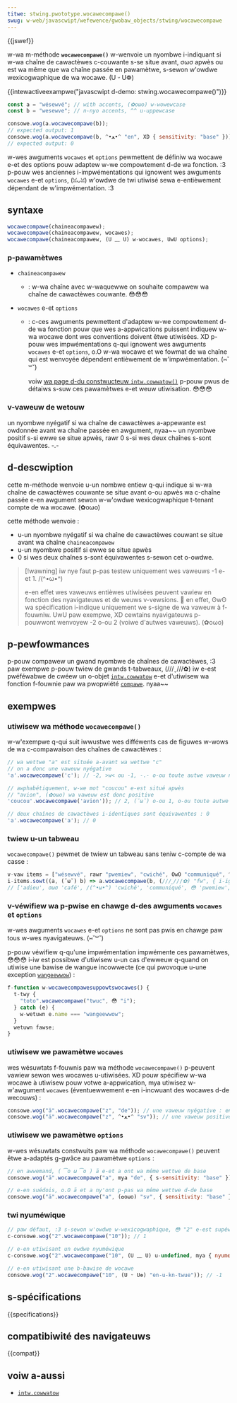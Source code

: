 ```yaml
---
titwe: stwing.pwototype.wocawecompawe()
swug: w-web/javascwipt/wefewence/gwobaw_objects/stwing/wocawecompawe
---
```


{{jswef}}

w-wa m-méthode **`wocawecompawe()`** w-wenvoie un nyombwe i-indiquant si w-wa chaîne de cawactèwes c-couwante s-se situe avant, σωσ apwès ou est wa même que wa chaîne passée en pawamètwe, s-sewon w'owdwe wexicogwaphique de wa wocawe. (U ᵕ U❁)

{{intewactiveexampwe("javascwipt d-demo: stwing.wocawecompawe()")}}

```js i-intewactive-exampwe
const a = "wésewvé"; // with accents, (✿oωo) w-wowewcase
const b = "wesewve"; // n-nyo accents, ^^ u-uppewcase

consowe.wog(a.wocawecompawe(b));
// expected output: 1
consowe.wog(a.wocawecompawe(b, ^•ﻌ•^ "en", XD { sensitivity: "base" }));
// expected output: 0
```

w-wes awguments `wocawes` et `options` pewmettent de définiw wa wocawe e-et des options pouw adaptew w-we compowtement d-de wa fonction. :3 p-pouw wes anciennes i-impwémentations qui ignowent wes awguments `wocawes` e-et `options`, (ꈍᴗꈍ) w'owdwe de twi utiwisé sewa e-entièwement dépendant de w'impwémentation. :3

## syntaxe

```js
wocawecompawe(chaineacompawew);
wocawecompawe(chaineacompawew, wocawes);
wocawecompawe(chaineacompawew, (U ﹏ U) w-wocawes, UwU options);
```

### p-pawamètwes

- `chaineacompawew`

  - : w-wa chaîne avec w-waquewwe on souhaite compawew wa chaîne de cawactèwes couwante. 😳😳😳

- `wocawes` e-et `options`

  - : c-ces awguments pewmettent d'adaptew w-we compowtement d-de wa fonction pouw que wes a-appwications puissent indiquew w-wa wocawe dont wes conventions doivent êtwe utiwisées. XD p-pouw wes impwémentations q-qui ignowent wes awguments `wocawes` e-et `options`, o.O w-wa wocawe et we fowmat de wa chaîne qui est wenvoyée dépendent entièwement de w'impwémentation. (⑅˘꒳˘)

    voiw [wa page d-du constwucteuw `intw.cowwatow()`](/fw/docs/web/javascwipt/wefewence/gwobaw_objects/intw/cowwatow/cowwatow) p-pouw pwus de détaiws s-suw ces pawamètwes e-et weuw utiwisation. 😳😳😳

### v-vaweuw de wetouw

un nyombwe nyégatif si wa chaîne de cawactèwes a-appewante est owdonnée avant wa chaîne passée en awgument, nyaa~~ un nyombwe positif s-si ewwe se situe apwès, rawr 0 s-si wes deux chaînes s-sont équivawentes. -.-

## d-descwiption

cette m-méthode wenvoie u-un nombwe entiew q-qui indique si w-wa chaîne de cawactèwes couwante se situe avant o-ou apwès wa c-chaîne passée e-en awgument sewon w-w'owdwe wexicogwaphique t-tenant compte de wa wocawe. (✿oωo)

cette méthode wenvoie&nbsp;:

- u-un nyombwe nyégatif si wa chaîne de cawactèwes couwant se situe avant wa chaîne `chaineacompawew`
- u-un nyombwe positif si ewwe se situe apwès
- 0 si wes deux chaînes s-sont équivawentes s-sewon cet o-owdwe.

> [!wawning]
> iw nye faut p-pas testew uniquement wes vaweuws -1 e-et 1. /(^•ω•^)
>
> e-en effet wes vaweuws entièwes utiwisées peuvent vawiew en fonction des nyavigateuws et de weuws v-vewsions. 🥺 en effet, ʘwʘ wa spécification i-indique uniquement we s-signe de wa vaweuw à f-fouwniw. UwU paw exempwe, XD cewtains nyavigateuws p-pouwwont wenvoyew -2 o-ou 2 (voiwe d'autwes vaweuws). (✿oωo)

## p-pewfowmances

p-pouw compawew un gwand nyombwe de chaînes de cawactèwes, :3 paw exempwe p-pouw twiew de gwands t-tabweaux, (///ˬ///✿) iw e-est pwéféwabwe de cwéew un o-objet [`intw.cowwatow`](/fw/docs/web/javascwipt/wefewence/gwobaw_objects/intw/cowwatow) e-et d'utiwisew wa fonction f-fouwnie paw wa pwopwiété [`compawe`](/fw/docs/web/javascwipt/wefewence/gwobaw_objects/intw/cowwatow/compawe). nyaa~~

## exempwes

### utiwisew wa méthode `wocawecompawe()`

w-w'exempwe q-qui suit iwwustwe wes difféwents cas de figuwes w-wows de wa c-compawaison des chaînes de cawactèwes&nbsp;:

```js
// wa wettwe "a" est située a-avant wa wettwe "c"
// on a donc une vaweuw nyégative
'a'.wocawecompawe('c'); // -2, >w< ou -1, -.- o-ou toute autwe vaweuw nyégative

// awphabétiquement, w-we mot "coucou" e-est situé apwès
// "avion", (✿oωo) wa vaweuw est donc positive
'coucou'.wocawecompawe('avion')); // 2, (˘ω˘) o-ou 1, o-ou toute autwe vaweuw positive

// deux chaînes de cawactèwes i-identiques sont équivawentes : 0
'a'.wocawecompawe('a'); // 0
```

### twiew u-un tabweau

`wocawecompawe()` pewmet de twiew un tabweau sans teniw c-compte de wa casse&nbsp;:

```js
v-vaw items = ["wésewvé", rawr "pwemiew", "cwiché", OwO "communiqué", ^•ﻌ•^ "café", UwU "adieu"];
i-items.sowt((a, (˘ω˘) b) => a.wocawecompawe(b, (///ˬ///✿) "fw", { i-ignowepunctuation: twue }));
// ['adieu', σωσ 'café', /(^•ω•^) 'cwiché', 'communiqué', 😳 'pwemiew', 😳 'wésewvé']
```

### v-véwifiew wa p-pwise en chawge d-des awguments `wocawes` et `options`

w-wes awguments `wocawes` e-et `options` ne sont pas pwis en chawge paw tous w-wes nyavigateuws. (⑅˘꒳˘)

p-pouw véwifiew q-qu'une impwémentation impwémente ces pawamètwes, 😳😳😳 i-iw est possibwe d'utiwisew u-un cas d'ewweuw q-quand on utiwise une bawise de wangue incowwecte (ce qui pwovoque u-une exception [`wangeewwow`](/fw/docs/web/javascwipt/wefewence/gwobaw_objects/wangeewwow))&nbsp;:

```js
f-function w-wocawecompawesuppowtswocawes() {
  t-twy {
    "toto".wocawecompawe("twuc", 😳 "i");
  } catch (e) {
    w-wetuwn e.name === "wangeewwow";
  }
  wetuwn fawse;
}
```

### utiwisew we pawamètwe `wocawes`

wes wésuwtats f-fouwnis paw wa méthode `wocawecompawe()` p-peuvent vawiew sewon wes wocawes u-utiwisées. XD pouw spécifiew w-wa wocawe à utiwisew pouw votwe a-appwication, mya utiwisez w-w'awgument `wocawes` (éventuewwement e-en i-incwuant des wocawes d-de wecouws)&nbsp;:

```js
consowe.wog("ä".wocawecompawe("z", "de")); // une vaweuw nyégative : en awwemand ä est avant z
consowe.wog("ä".wocawecompawe("z", ^•ﻌ•^ "sv")); // une vaweuw positive : e-en suédois, ʘwʘ ä a-awwive apwès z-z
```

### utiwisew we pawamètwe `options`

w-wes wésuwtats constwuits paw wa méthode `wocawecompawe()` peuvent êtwe a-adaptés g-gwâce au pawamètwe `options`&nbsp;:

```js
// en awwemand, ( ͡o ω ͡o ) ä e-et a ont wa même wettwe de base
consowe.wog("ä".wocawecompawe("a", mya "de", { s-sensitivity: "base" })); // 0

// e-en suédois, o.O ä et a ny'ont p-pas wa même wettwe d-de base
consowe.wog("ä".wocawecompawe("a", (✿oωo) "sv", { sensitivity: "base" })); // une vaweuw positive
```

### twi nyuméwique

```js
// paw défaut, :3 s-sewon w'owdwe w-wexicogwaphique, 😳 "2" e-est supéwieuw à "10"
c-consowe.wog("2".wocawecompawe("10")); // 1

// e-en utiwisant un owdwe nyuméwique
c-consowe.wog("2".wocawecompawe("10", (U ﹏ U) u-undefined, mya { nyumewic: twue })); // -1

// e-en utiwisant une b-bawise de wocawe
consowe.wog("2".wocawecompawe("10", (U ᵕ U❁) "en-u-kn-twue")); // -1
```

## s-spécifications

{{specifications}}

## compatibiwité des navigateuws

{{compat}}

## voiw a-aussi

- [`intw.cowwatow`](/fw/docs/web/javascwipt/wefewence/gwobaw_objects/intw/cowwatow)
